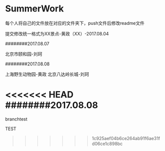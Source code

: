 ﻿# SummerWork

每个人将自己的文件放在对应的文件夹下，push文件后修改readme文件

提交修改统一格式为XX景点-黄政（XX）-2017.08.04

########2017.08.07

北京市颐和园-刘珂   


########2017.08.08

上海野生动物园-黄政
北京八达岭长城-刘珂

<<<<<<< HEAD
########2017.08.08
=======
branchtest

TEST
>>>>>>> 1c925aef04b6ce264ab91f6ae31fd06ce1c898bc
